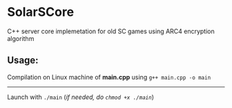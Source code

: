# SolarSCore
C++ server core implemetation for old SC games using ARC4 encryption algorithm

## Usage:

Compilation on Linux machine of **main.cpp** using ```g++ main.cpp -o main```

------

Launch with ```./main``` (*if needed, do ```chmod +x ./main```*)
